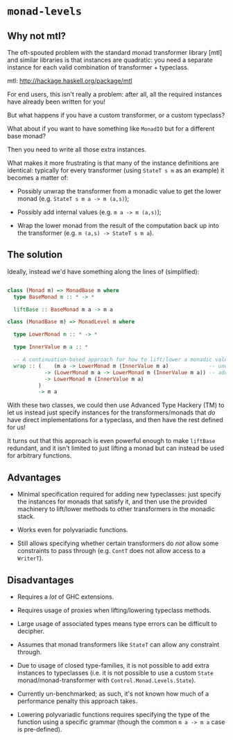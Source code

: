 `monad-levels`
==============

Why not mtl?
------------

The oft-spouted problem with the standard monad transformer library
[mtl] and similar libraries is that instances are quadratic: you need
a separate instance for each valid combination of transformer +
typeclass.

mtl: http://hackage.haskell.org/package/mtl

For end users, this isn't really a problem: after all, all the
required instances have already been written for you!

But what happens if you have a custom transformer, or a custom
typeclass?

What about if you want to have something like `MonadIO` but for a
different base monad?

Then you need to write all those extra instances.

What makes it more frustrating is that many of the instance
definitions are identical: typically for every transformer (using
`StateT s m` as an example) it becomes a matter of:

* Possibly unwrap the transformer from a monadic value to get the
  lower monad (e.g. `StateT s m a -> m (a,s)`);

* Possibly add internal values (e.g. `m a -> m (a,s)`);

* Wrap the lower monad from the result of the computation back up into
  the transformer (e.g. `m (a,s) -> StateT s m a`).

The solution
------------

Ideally, instead we'd have something along the lines of (simplified):

```haskell

class (Monad m) => MonadBase m where
  type BaseMonad m :: * -> *

  liftBase :: BaseMonad m a -> m a

class (MonadBase m) => MonadLevel m where

  type LowerMonad m :: * -> *

  type InnerValue m a :: *

  -- A continuation-based approach for how to lift/lower a monadic value.
  wrap :: (    (m a -> LowerMonad m (InnerValue m a)             -- unwrap
            -> (LowerMonad m a -> LowerMonad m (InnerValue m a)) -- addInternal
            -> LowerMonad m (InnerValue m a)
          )
          -> m a
```

With these two classes, we could then use Advanced Type Hackery (TM)
to let us instead just specify instances for the transformers/monads
that *do* have direct implementations for a typeclass, and then have
the rest defined for us!

It turns out that this approach is even powerful enough to make
`liftBase` redundant, and it isn't limited to just lifting a monad but
can instead be used for arbitrary functions.

Advantages
----------

* Minimal specification required for adding new typeclasses: just
  specify the instances for monads that satisfy it, and then use the
  provided machinery to lift/lower methods to other transformers in
  the monadic stack.

* Works even for polyvariadic functions.

* Still allows specifying whether certain transformers do _not_ allow
  some constraints to pass through (e.g. `ContT` does not allow access
  to a `WriterT`).

Disadvantages
-------------

* Requires a _lot_ of GHC extensions.

* Requires usage of proxies when lifting/lowering typeclass methods.

* Large usage of associated types means type errors can be difficult
  to decipher.

* Assumes that monad transformers like `StateT` can allow any
  constraint through.

* Due to usage of closed type-families, it is not possible to add
  extra instances to typeclasses (i.e. it is not possible to use a
  custom `State` monad/monad-transformer with
  `Control.Monad.Levels.State`).

* Currently un-benchmarked; as such, it's not known how much of a
  performance penalty this approach takes.

* Lowering polyvariadic functions requires specifying the type of the
  function using a specific grammar (though the common `m a -> m a`
  case is pre-defined).
